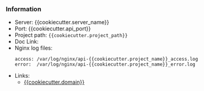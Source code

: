 ### Information

- Server: {{cookiecutter.server_name}}
- Port: {{cookiecutter.api_port}}
- Project path: `{{cookiecutter.project_path}}`
- Doc Link:
- Nginx log files:
    ```
    access: /var/log/nginx/api-{{cookiecutter.project_name}}_access.log
    error:  /var/log/nginx/api-{{cookiecutter.project_name}}_error.log
    ```
- Links:
    * [{{cookiecutter.domain}}](https://{{cookiecutter.domain}})
